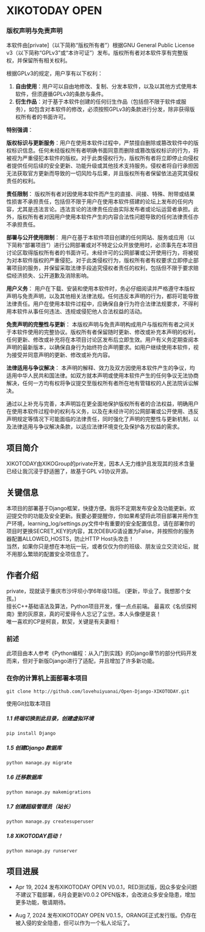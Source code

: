 # XIKOTODAY OPEN

### 版权声明与免责声明

本软件由[private]（以下简称“版权所有者”）根据GNU General Public License v3（以下简称“GPLv3”或“本许可证”）发布。版权所有者对本软件享有完整版权，并保留所有相关权利。

根据GPLv3的规定，用户享有以下权利：

1. **自由使用**：用户可以自由地修改、复制、分发本软件，以及以其他方式使用本软件，但须遵循GPLv3的条款与条件。
2. **衍生作品**：对于基于本软件创建的任何衍生作品（包括但不限于软件或服务），如包含对本软件的修改，必须按照GPLv3的条款进行分发，除非获得版权所有者的书面许可。

**特别强调**：

**版权标识与更新服务**：用户在使用本软件过程中，严禁擅自删除或篡改软件中的版权标识信息。任何未经版权所有者明确书面同意而删除或篡改版权标识的行为，将被视为严重侵犯本软件的版权。对于此类侵权行为，版权所有者将立即停止向侵权者提供任何后续的安全更新、功能升级或其他技术支持服务。侵权者将自行承担因无法获取官方更新而导致的一切风险与后果，并且版权所有者保留依法追究其侵权责任的权利。

**责任限制**：
版权所有者对因使用本软件而产生的直接、间接、特殊、附带或结果性损害不承担责任，包括但不限于用户在使用本软件搭建的论坛上发布的任何内容，尤其是违法言论。违法言论的法律责任应由实际发布者或论坛运营者承担。此外，版权所有者对因用户使用本软件产生的内容合法性问题导致的任何法律责任亦不承担责任。

**部署与公开使用限制**：
用户在基于本软件项目创建的任何网站、服务或应用（以下简称“部署项目”）进行公网部署或对不特定公众开放使用时，必须事先在本项目讨论区取得版权所有者的书面许可。未经许可的公网部署或公开使用行为，将被视为对本软件版权的严重侵犯。对于此类侵权行为，版权所有者有权要求立即停止部署项目的服务，并保留采取法律手段追究侵权者责任的权利，包括但不限于要求赔偿经济损失、公开道歉及消除影响。

**用户义务**：
用户在下载、安装和使用本软件时，务必仔细阅读并严格遵守本版权声明与免责声明，以及其他相关法律法规。任何违反本声明的行为，都将可能导致法律责任。用户在使用本软件过程中，应确保自身行为符合法律法规要求，不得利用本软件从事任何违法、违规或侵犯他人合法权益的活动。

**免责声明的完整性与更新**：
本版权声明与免责声明构成用户与版权所有者之间关于本软件使用的完整协议。版权所有者保留随时更新、修改或补充本声明的权利，任何更新、修改或补充将在本项目讨论区发布后立即生效。用户有义务定期查阅本声明的最新版本，以确保自身行为始终符合声明要求。如用户继续使用本软件，视为接受并同意声明的更新、修改或补充内容。

**法律适用与争议解决**：
本声明的解释、效力及双方因使用本软件产生的争议，均适用中华人民共和国法律。如双方就本声明或使用本软件产生的任何争议无法协商解决，任何一方均有权将争议提交至版权所有者所在地有管辖权的人民法院诉讼解决。

通过以上补充与完善，本声明旨在更全面地保护版权所有者的合法权益，明确用户在使用本软件过程中的权利与义务，以及在未经许可的公网部署或公开使用、违反声明规定等情况下可能面临的法律责任，同时强化了声明的完整性与更新机制，以及法律适用与争议解决条款，以适应法律环境变化及保护各方权益的需求。


## 项目简介

XIKOTODAY由XIKOGroup的private开发，因本人无力维护且发现其的技术含量已经让我沉浸于舒适圈了，故基于GPL v3协议开源。  

## 关键信息

本项目的部署基于Django框架，快捷方便。我将不定期发布安全及功能更新。欢迎提交你的功能及安全更新。我要必要提醒你，你如果希望将此项目部署并用作生产环境，learning_log/settings.py文件中有重要的安全配置信息，请在部署你的项目时更换SECRET_KEY的内容，其次DEBUG请设置为False，并按照你的服务器配置ALLOWED_HOSTS，防止HTTP Host头攻击！  
当然，如果你只是想在本地玩一玩，或者仅仅为你的班级、朋友设立交流论坛，就不用那么繁琐的配置安全项信息了。

## 作者介绍

private，现就读于重庆市沙坪坝小学6年级13班。
(更新，毕业了。我想那个女孩。)  
擅长C++基础语法及算法，Python项目开发，懂一点点前端。 
最喜欢《名侦探柯南》里的灰原哀，真的可爱得令人忘记了尘世。本人头像便是哀！  
唯一喜欢的CP是柯哀，默契，关键是有夫妻相！ 

### 前述

  此项目由本人参考《Python编程：从入门到实践》的Django章节的部分代码开发而来，但对于新版Django进行了适配，并且增加了许多新功能。

### 在你的计算机上面部署本项目

```
git clone http://github.com/lovehuiyuanai/Open-Django-XIKOTODAY.git
```

使用Git拉取本项目

##### 1.1 终端切换到此目录，创建虚拟环境

```
pip install Django
```

##### 1.5 创建Django 数据库

```
python manage.py migrate
```

##### 1.6 迁移数据库

```
python manage.py makemigrations
```

##### 1.7 创建超级管理员（站长）

```
python manage.py createsuperuser
```

##### 1.8 XIKOTODAY启动！

```
python manage.py runserver
```

## 项目进展

* Apr 19, 2024 发布XIKOTODAY OPEN V0.0.1，RED测试版，因众多安全问题不建议下载部署，6月会更新V0.0.2 OPEN版本，会改进众多安全隐患，增加更多功能，敬请期待。

* Aug 7, 2024 发布XIKOTODAY OPEN V0.1.5，ORANGE正式发行版。仍存在被入侵的安全隐患，但可以作为一个私人论坛了。

